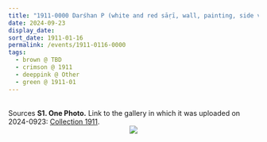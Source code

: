```yaml
---
title: "1911-0000 Darśhan P (white and red sāṛī, wall, painting, side view)"
date: 2024-09-23
display_date: 
sort_date: 1911-01-16
permalink: /events/1911-0116-0000
tags:
  - brown @ TBD
  - crimson @ 1911
  - deeppink @ Other
  - green @ 1911-01
---
```


<br>

<wave-list>
  <list-title color="DarkSeaGreen" width="40">Sources</list-title>
  <list-item color="BlanchedAlmond"  width="280"><b>S1. One Photo.</b> Link to the gallery in which it was uploaded on 2024-0923: <a href="https://eternalmoments.smugmug.com/Collections/Raj-Kunwar-Raul-Collection/1911">Collection 1911</a>.</list-item>
</wave-list>

<div style="text-align: center"><img src="https://pub-bcc3cbe9b1e94ba1ac28915f7a3900fa.r2.dev/1911-0000_Darshan_P_(white_and_red_sari_wall_painting_side_view)_01_(from_tif)_(Mahipalsingh_Jaisingh_Raul_Collection_scanned_by_Ankit_Khare).jpg" /></div>